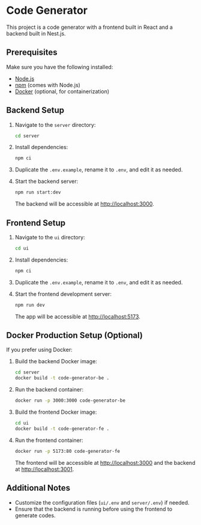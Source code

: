 # Code Generator

This project is a code generator with a frontend built in React and a backend built in Nest.js.

## Prerequisites

Make sure you have the following installed:

- [Node.js](https://nodejs.org/)
- [npm](https://www.npmjs.com/) (comes with Node.js)
- [Docker](https://www.docker.com/) (optional, for containerization)

## Backend Setup

1. Navigate to the `server` directory:

    ```bash
    cd server
    ```

2. Install dependencies:

    ```bash
    npm ci
    ```

3. Duplicate the `.env.example`, rename it to `.env`, and edit it as needed.

4. Start the backend server:

    ```bash
    npm run start:dev
    ```

   The backend will be accessible at [http://localhost:3000](http://localhost:3000).

## Frontend Setup

1. Navigate to the `ui` directory:

    ```bash
    cd ui
    ```

2. Install dependencies:

    ```bash
    npm ci
    ```

3. Duplicate the `.env.example`, rename it to `.env`, and edit it as needed.

4. Start the frontend development server:

    ```bash
    npm run dev
    ```

   The app will be accessible at [http://localhost:5173](http://localhost:5173).

## Docker Production Setup (Optional)

If you prefer using Docker:

1. Build the backend Docker image:

    ```bash
    cd server
    docker build -t code-generator-be .
    ```

2. Run the backend container:

    ```bash
    docker run -p 3000:3000 code-generator-be
    ```

3. Build the frontend Docker image:

    ```bash
    cd ui
    docker build -t code-generator-fe .
    ```

4. Run the frontend container:

    ```bash
    docker run -p 5173:80 code-generator-fe
    ```
   The frontend will be accessible at [http://localhost:3000](http://localhost:3000) and the backend at [http://localhost:3001](http://localhost:3001).


## Additional Notes

- Customize the configuration files (`ui/.env` and `server/.env`) if needed.
- Ensure that the backend is running before using the frontend to generate codes.
